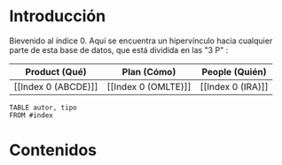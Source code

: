 
# Introducción

Bievenido al índice 0. Aquí se encuentra un hipervínculo hacia cualquier parte de esta base de datos, que está dividida en las "3 P" : 

|Product (Qué)| Plan (Cómo) | People (Quién) |
|---|---|---|
|[[Index 0 (ABCDE)]]|[[Index 0 (OMLTE)]]|[[Index 0 (IRA)]]|

```dataview
TABLE autor, tipo
FROM #index
```

# Contenidos




